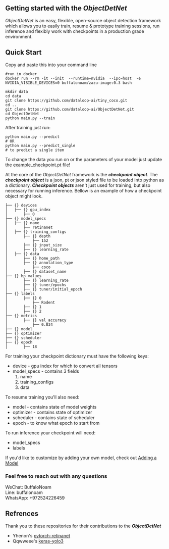 ## Getting started with the ***ObjectDetNet***
*ObjectDetNet* is an easy, flexible, open-source object detection framework which allows you to easily train, resume & 
prototype training sessions, run inference and flexibly work with checkpoints in a production grade environment.

## Quick Start
Copy and paste this into your command line
```
#run in docker 
docker run --rm -it --init  --runtime=nvidia  --ipc=host  -e NVIDIA_VISIBLE_DEVICES=0 buffalonoam/zazu-image:0.3 bash

mkdir data
cd data
git clone https://github.com/dataloop-ai/tiny_coco.git
cd ..
git clone https://github.com/dataloop-ai/ObjectDetNet.git
cd ObjectDetNet
python main.py --train
```
After training just run:
```
python main.py --predict 
# OR 
python main.py --predict_single
# to predict a single item
```

To change the data you run on or the parameters of your model just update the example_checkpoint.pt file!

At the core of the *ObjectDetNet* framework is the ***checkpoint object***. The ***checkpoint object*** is a json, 
pt or json styled file to be loaded into python as a dictionary. ***Checkpoint objects*** aren't just used for training, 
but also necessary for running inference. Bellow is an example of how a checkpoint object might look.
```
├── {} devices
│   ├── {} gpu_index
│       ├── 0
├── {} model_specs
│   ├── {} name
│       ├── retinanet
│   ├── {} training_configs
│       ├── {} depth
│           ├── 152
│       ├── {} input_size
│       ├── {} learning_rate
│   ├── {} data
│       ├── {} home_path
│       ├── {} annotation_type
│           ├── coco
│       ├── {} dataset_name
├── {} hp_values
│       ├── {} learning_rate
│       ├── {} tuner/epochs
│       ├── {} tuner/initial_epoch
├── {} labels
│       ├── {} 0
│           ├── Rodent
│       ├── {} 1
│       ├── {} 2
├── {} metrics
│       ├── {} val_accuracy
│           ├── 0.834
├── {} model
├── {} optimizer
├── {} scheduler
├── {} epoch
│       ├── 18
```
For training your checkpoint dictionary must have the following keys:
- device - gpu index for which to convert all tensors
- model_specs - contains 3 fields 
    1. name
    2. training_configs
    3. data

To resume training you'll also need:
- model - contains state of model weights
- optimizer - contains state of optimizer
- scheduler - contains state of scheduler
- epoch - to know what epoch to start from

To run inference your checkpoint will need:
- model_specs
- labels


If you'd like to customize by adding your own model, check out [Adding a Model](./ADDMODEL.md)

### Feel free to reach out with any questions
WeChat: BuffaloNoam   
Line: buffalonoam   
WhatsApp: +972524226459  

## Refrences
Thank you to these repositories for their contributions to the ***ObjectDetNet***

- Yhenon's [pytorch-retinanet](https://github.com/yhenon/pytorch-retinanet)
- Qqwweee's [keras-yolo3](https://github.com/qqwweee/keras-yolo3)